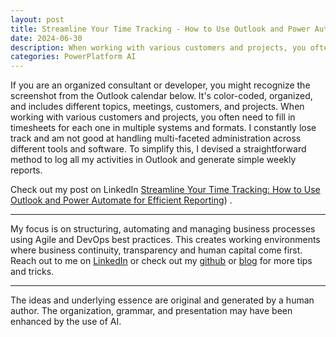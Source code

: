 ```yaml
---
layout: post
title: Streamline Your Time Tracking - How to Use Outlook and Power Automate for Efficient Reporting
date: 2024-06-30
description: When working with various customers and projects, you often need to fill in timesheets for each one in multiple systems and formats. I devised a straightforward method to log all my activities in Outlook and generate simple weekly reports.
categories: PowerPlatform AI
---
```


If you are an organized consultant or developer, you might recognize the screenshot from the Outlook calendar below. It's color-coded, organized, and includes different topics, meetings, customers, and projects. When working with various customers and projects, you often need to fill in timesheets for each one in multiple systems and formats.
I constantly lose track and am not good at handling multi-faceted administration across different tools and software. To simplify this, I devised a straightforward method to log all my activities in Outlook and generate simple weekly reports.

Check out my post on LinkedIn [Streamline Your Time Tracking: How to Use Outlook and Power Automate for Efficient Reporting](https://www.linkedin.com/pulse/streamline-your-time-tracking-how-use-outlook-power-dennis-van-aelst-4u4ne/?trackingId=Gf8WIHj%2FQG27H8lGUZN38g%3D%3D)) .

---

My focus is on structuring, automating and managing business processes using Agile and DevOps best practices. This creates working environments where business continuity, transparency and human capital come first. Reach out to me on [LinkedIn](https://www.linkedin.com/in/dennisvanaelst) or check out my [github](https://github.com/dva81) or [blog](https://www.dennisvanaelst.net/) for more tips and tricks.

----
The ideas and underlying essence are original and generated by a human author. The organization, grammar, and presentation may have been enhanced by the use of AI.

